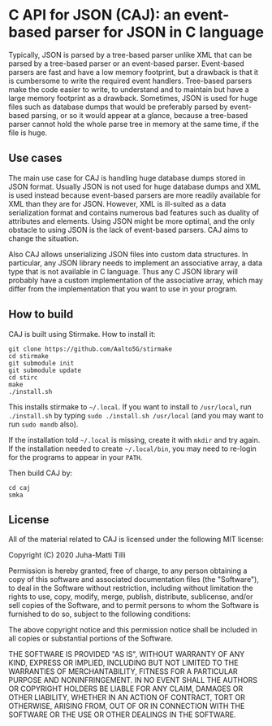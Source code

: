# C API for JSON (CAJ): an event-based parser for JSON in C language

Typically, JSON is parsed by a tree-based parser unlike XML that can be parsed
by a tree-based parser or an event-based parser. Event-based parsers are fast
and have a low memory footprint, but a drawback is that it is cumbersome to
write the required event handlers. Tree-based parsers make the code easier to
write, to understand and to maintain but have a large memory footprint as a
drawback. Sometimes, JSON is used for huge files such as database dumps that
would be preferably parsed by event-based parsing, or so it would appear at a
glance, because a tree-based parser cannot hold the whole parse tree in memory
at the same time, if the file is huge.

## Use cases

The main use case for CAJ is handling huge database dumps stored in JSON
format. Usually JSON is not used for huge database dumps and XML is used
instead because event-based parsers are more readily available for XML than
they are for JSON. However, XML is ill-suited as a data serialization format
and contains numerous bad features such as duality of attributes and elements.
Using JSON might be more optimal, and the only obstacle to using JSON is the
lack of event-based parsers. CAJ aims to change the situation.

Also CAJ allows unserializing JSON files into custom data structures. In
particular, any JSON library needs to implement an associative array, a data
type that is not available in C language. Thus any C JSON library will probably
have a custom implementation of the associative array, which may differ from
the implementation that you want to use in your program.

## How to build

CAJ is built using Stirmake. How to install it:

```
git clone https://github.com/Aalto5G/stirmake
cd stirmake
git submodule init
git submodule update
cd stirc
make
./install.sh
```

This installs stirmake to `~/.local`. If you want to install to `/usr/local`,
run `./install.sh` by typing `sudo ./install.sh /usr/local` (and you may want
to run `sudo mandb` also).

If the installation told `~/.local` is missing, create it with `mkdir` and try
again. If the installation needed to create `~/.local/bin`, you may need to
re-login for the programs to appear in your `PATH`.

Then build CAJ by:

```
cd caj
smka
```

## License

All of the material related to CAJ is licensed under the following MIT
license:

Copyright (C) 2020 Juha-Matti Tilli

Permission is hereby granted, free of charge, to any person obtaining a copy of
this software and associated documentation files (the "Software"), to deal in
the Software without restriction, including without limitation the rights to
use, copy, modify, merge, publish, distribute, sublicense, and/or sell copies
of the Software, and to permit persons to whom the Software is furnished to do
so, subject to the following conditions:

The above copyright notice and this permission notice shall be included in all
copies or substantial portions of the Software.

THE SOFTWARE IS PROVIDED "AS IS", WITHOUT WARRANTY OF ANY KIND, EXPRESS OR
IMPLIED, INCLUDING BUT NOT LIMITED TO THE WARRANTIES OF MERCHANTABILITY,
FITNESS FOR A PARTICULAR PURPOSE AND NONINFRINGEMENT. IN NO EVENT SHALL THE
AUTHORS OR COPYRIGHT HOLDERS BE LIABLE FOR ANY CLAIM, DAMAGES OR OTHER
LIABILITY, WHETHER IN AN ACTION OF CONTRACT, TORT OR OTHERWISE, ARISING FROM,
OUT OF OR IN CONNECTION WITH THE SOFTWARE OR THE USE OR OTHER DEALINGS IN THE
SOFTWARE.
